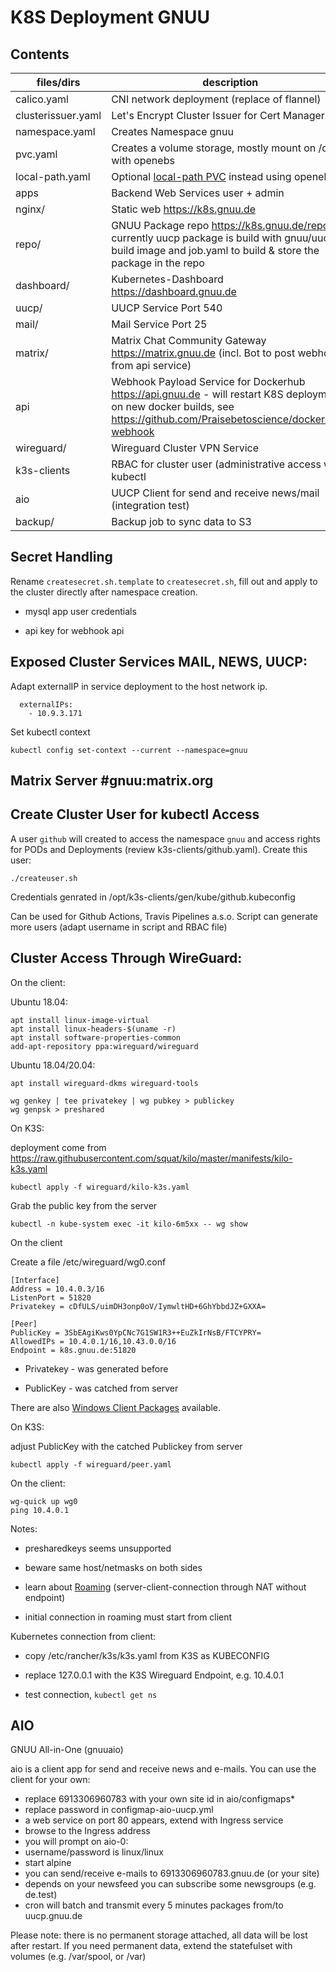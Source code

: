 K8S Deployment GNUU
===================

Contents
--------


files/dirs          | description
------------------- | -------------------------------------------------
calico.yaml         | CNI network deployment (replace of flannel)
clusterissuer.yaml  | Let's Encrypt Cluster Issuer for Cert Manager
namespace.yaml      | Creates Namespace gnuu
pvc.yaml            | Creates a volume storage, mostly mount on /data with openebs
local-path.yaml     | Optional [local-path PVC](https://rancher.com/docs/k3s/latest/en/storage/) instead using openebs
apps                | Backend Web Services user + admin
nginx/              | Static web https://k8s.gnuu.de
repo/               | GNUU Package repo https://k8s.gnuu.de/repo/ - currently uucp package is build with gnuu/uucp-build image and job.yaml to build & store the package in the repo
dashboard/          | Kubernetes-Dashboard https://dashboard.gnuu.de
uucp/               | UUCP Service Port 540
mail/               | Mail Service Port 25
matrix/             | Matrix Chat Community Gateway https://matrix.gnuu.de (incl. Bot to post webhooks from api service)
api                 | Webhook Payload Service for Dockerhub https://api.gnuu.de - will restart K8S deployments on new docker builds, see https://github.com/Praisebetoscience/dockerhub-webhook
wireguard/          | Wireguard Cluster VPN Service
k3s-clients         | RBAC for cluster user (administrative access with kubectl
aio                 | UUCP Client for send and receive news/mail (integration test)
backup/             | Backup job to sync data to S3



Secret Handling
---------------

Rename `createsecret.sh.template` to `createsecret.sh`, fill out and apply to the cluster directly after namespace creation. 

* mysql app user credentials

* api key for webhook api




Exposed Cluster Services MAIL, NEWS, UUCP:
------------------------------------------

Adapt externalIP in service deployment to the host network ip. 

```
  externalIPs:
    - 10.9.3.171
```

Set kubectl context

```
kubectl config set-context --current --namespace=gnuu
```


Matrix Server #gnuu:matrix.org
------------------------------

Create Cluster User for kubectl Access
--------------------------------------

A user `github` will created to access the namespace `gnuu` and
access rights for PODs and Deployments (review k3s-clients/github.yaml).
Create this user:

```
./createuser.sh
```

Credentials genrated in /opt/k3s-clients/gen/kube/github.kubeconfig

Can be used for Github Actions, Travis Pipelines a.s.o.
Script can generate more users (adapt username in script and RBAC file)


Cluster Access Through WireGuard:
---------------------------------


On the client:

Ubuntu 18.04:

```
apt install linux-image-virtual
apt install linux-headers-$(uname -r)
apt install software-properties-common
add-apt-repository ppa:wireguard/wireguard
```

Ubuntu 18.04/20.04:

```
apt install wireguard-dkms wireguard-tools
```


```
wg genkey | tee privatekey | wg pubkey > publickey
wg genpsk > preshared
```

On K3S:

deployment come from  https://raw.githubusercontent.com/squat/kilo/master/manifests/kilo-k3s.yaml

```
kubectl apply -f wireguard/kilo-k3s.yaml
```

Grab the public key from the server

```
kubectl -n kube-system exec -it kilo-6m5xx -- wg show
```

On the client

Create a file /etc/wireguard/wg0.conf

```
[Interface]
Address = 10.4.0.3/16
ListenPort = 51820
Privatekey = cDfULS/uimDH3onp0oV/IymwltHD+6GhYbbdJZ+GXXA=

[Peer]
PublicKey = 3SbEAgiKws0YpCNc7G1SW1R3++EuZkIrNsB/FTCYPRY=
AllowedIPs = 10.4.0.1/16,10.43.0.0/16
Endpoint = k8s.gnuu.de:51820
```

* Privatekey - was generated before

* PublicKey - was catched from server

There are also [Windows Client Packages](https://www.wireguard.com/install/) available.

On K3S:

adjust PublicKey with the catched Publickey from server

```
kubectl apply -f wireguard/peer.yaml
```

On the client:

```
wg-quick up wg0
ping 10.4.0.1
```


Notes: 

* presharedkeys seems unsupported

* beware same host/netmasks on both sides

* learn about [Roaming](https://www.wireguard.com/#built-in-roaming) (server-client-connection through NAT without endpoint)

* initial connection in roaming must start from client


Kubernetes connection from client:

* copy /etc/rancher/k3s/k3s.yaml from K3S as KUBECONFIG

* replace 127.0.0.1 with the K3S Wireguard Endpoint, e.g. 10.4.0.1

* test connection, `kubectl get ns`

AIO
---

GNUU All-in-One (gnuuaio)

aio is a client app for send and receive news and e-mails. You
can use the client for your own:

* replace 6913306960783 with your own site id in aio/configmaps*
* replace password in configmap-aio-uucp.yml
* a web service on port 80 appears, extend with Ingress service
* browse to the Ingress address
* you will prompt on aio-0:
* username/password is linux/linux
* start alpine
* you can send/receive e-mails to 6913306960783.gnuu.de (or your site)
* depends on your newsfeed you can subscribe some newsgroups (e.g. de.test)
* cron will batch and transmit every 5 minutes packages from/to uucp.gnuu.de

Please note: there is no permanent storage attached, all data will be lost
after restart. If you need permanent data, extend the statefulset with volumes
(e.g. /var/spool, or /var)


